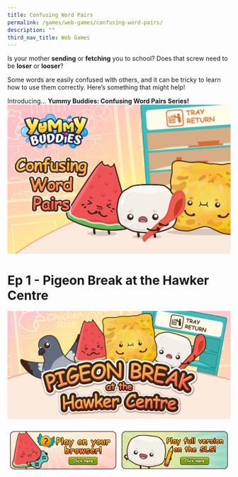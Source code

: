 ```yaml
---
title: Confusing Word Pairs
permalink: /games/web-games/confusing-word-pairs/
description: ""
third_nav_title: Web Games
---
```

Is your mother **sending** or **fetching** you to school? Does that screw need to be **loser** or **looser**?  
  
Some words are easily confused with others, and it can be tricky to learn how to use them correctly. Here’s something that might help!  
  
Introducing… **Yummy Buddies: Confusing Word Pairs Series!**
![](/images/Games/cover_cwp.jpg)

# Ep 1 - Pigeon Break at the Hawker Centre
![](/images/Games/games_pigeon_break.jpg)

<style type="text/css">
.tg  {border-collapse:collapse;border-spacing:0;}
.tg td{border-color:black;border-style:solid;border-width:0px;font-family:Arial, sans-serif;font-size:14px;
overflow:hidden;padding:10px 5px;word-break:normal;}
.tg th{border-color:black;border-style:solid;border-width:0px;font-family:Arial, sans-serif;font-size:14px;
font-weight:normal;overflow:hidden;padding:10px 5px;word-break:normal;}
.tg .tg-0pky{border-color:inherit;text-align:left;vertical-align:top}
</style>
<table class="tg">
<thead>
<tr>
<td class="tg-0pky"><a href="https://go.gov.sg/yummybuddies-edm"><img alt="_blank" src="/images/Games/btn_games_browser.png"></a></td>
<td class="tg-0pky"><a href="https://go.gov.sg/yummybuddies-pb-sls"><img alt="_blank" src="/images/Games/btn_games_sls.png"></a></td>
</tr>
</thead>
</table>